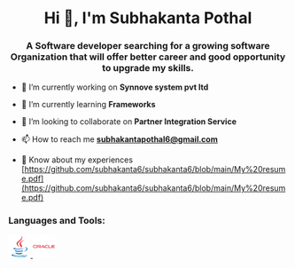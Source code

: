 <h1 align="center">Hi 👋, I'm Subhakanta Pothal</h1>
<h3 align="center">A Software developer searching for a growing software Organization that will offer better career and good opportunity to upgrade my skills.</h3>

- 🔭 I’m currently working on **Synnove system pvt ltd**

- 🌱 I’m currently learning **Frameworks**

- 👯 I’m looking to collaborate on **Partner Integration Service**

- 📫 How to reach me **subhakantapothal6@gmail.com**

- 📄 Know about my experiences [https://github.com/subhakanta6/subhakanta6/blob/main/My%20resume.pdf](https://github.com/subhakanta6/subhakanta6/blob/main/My%20resume.pdf)


<h3 align="left">Languages and Tools:</h3>
<p align="left"> <a href="https://www.java.com" target="_blank"> <img src="https://raw.githubusercontent.com/devicons/devicon/master/icons/java/java-original.svg" alt="java" width="40" height="40"/> </a> <a href="https://www.oracle.com/" target="_blank"> <img src="https://raw.githubusercontent.com/devicons/devicon/master/icons/oracle/oracle-original.svg" alt="oracle" width="40" height="40"/> </a> </p>
